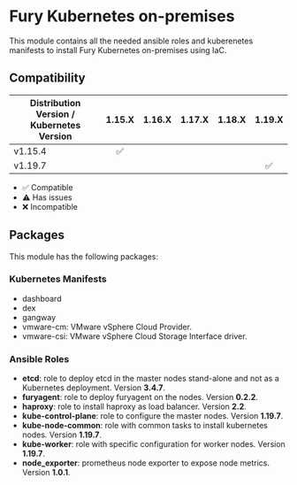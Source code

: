 # Fury Kubernetes on-premises

This module contains all the needed ansible roles and kuberenetes manifests to install Fury Kubernetes on-premises using IaC.

## Compatibility

| Distribution Version / Kubernetes Version | 1.15.X             | 1.16.X             | 1.17.X             | 1.18.X             | 1.19.X             |
|-------------------------------------------|:------------------:|:------------------:|:------------------:|:------------------:|:------------------:|
| v1.15.4                                   | :white_check_mark: |                    |                    |                    |                    |
| v1.19.7                                   |                    |                    |                    |                    | :white_check_mark: |

- :white_check_mark: Compatible
- :warning: Has issues
- :x: Incompatible

## Packages

This module has the following packages:

### Kubernetes Manifests

- dashboard
- dex
- gangway
- vmware-cm: VMware vSphere Cloud Provider.
- vmware-csi: VMware vSphere Cloud Storage Interface driver.

### Ansible Roles

- **etcd**: role to deploy etcd in the master nodes stand-alone and not as a Kubernetes deployment. Version **3.4.7**.
- **furyagent**: role to deploy furyagent on the nodes. Version **0.2.2**.
- **haproxy**: role to install haproxy as load balancer. Version **2.2**.
- **kube-control-plane**: role to configure the master nodes. Version **1.19.7**.
- **kube-node-common**: role with common tasks to install kubernetes nodes. Version **1.19.7**.
- **kube-worker**: role with specific configuration for worker nodes. Version **1.19.7**.
- **node_exporter**: prometheus node exporter to expose node metrics. Version **1.0.1**.
